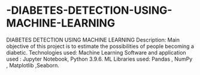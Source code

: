 # -DIABETES-DETECTION-USING-MACHINE-LEARNING
 DIABETES DETECTION USING MACHINE LEARNING
Description: Main objective of this project is to estimate the possibilities of people  becoming a diabetic.
Technologies used: Machine Learning
Software and application used :   Jupyter Notebook,  Python 3.9.6.
ML Libraries used: 	Pandas , NumPy  , Matplotlib ,Seaborn.
